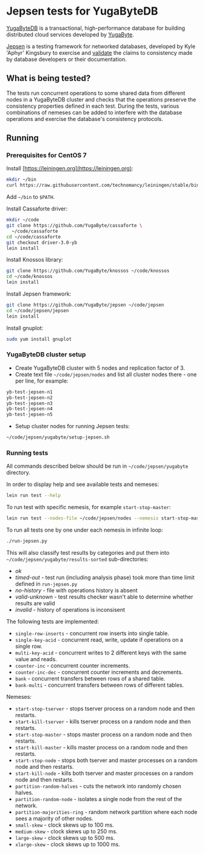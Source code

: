 # Jepsen tests for YugaByteDB

[YugaByteDB](https://github.com/YugaByte/yugabyte-db) is a transactional, high-performance database for building distributed cloud services developed by [YugaByte](http://www.yugabyte.com).

[Jepsen](https://github.com/aphyr/jepsen) is a testing framework for networked
databases, developed by Kyle 'Aphyr' Kingsbury to exercise and
[validate](https://jepsen.io) the claims to consistency made by database
developers or their documentation.

## What is being tested?

The tests run concurrent operations to some shared data from different nodes in a YugaByteDB cluster and checks that
the operations preserve the consistency properties defined in each test. During the tests, various combinations of
nemeses can be added to interfere with the database operations and exercise the database's consistency protocols.

## Running

### Prerequisites for CentOS 7

Install [https://leiningen.org](https://leiningen.org):
```bash
mkdir ~/bin
curl https://raw.githubusercontent.com/technomancy/leiningen/stable/bin/lein -o /home/centos/bin/lein && chmod +x ~/bin/lein
```

Add `~/bin` to `$PATH`. 

Install Cassaforte driver:
```bash
mkdir ~/code
git clone https://github.com/YugaByte/cassaforte \
  ~/code/cassaforte
cd ~/code/cassaforte
git checkout driver-3.0-yb
lein install
```
Install Knossos library:
```bash
git clone https://github.com/YugaByte/knossos ~/code/knossos
cd ~/code/knossos
lein install
```
Install Jepsen framework:
```bash
git clone https://github.com/YugaByte/jepsen ~/code/jepsen
cd ~/code/jepsen/jepsen
lein install
```
Install gnuplot:
```bash
sudo yum install gnuplot
```

### YugaByteDB cluster setup

- Create YugaByteDB cluster with 5 nodes and replication factor of 3.
- Create text file `~/code/jepsen/nodes` and list all cluster nodes there - one per line, for example:
```bash
yb-test-jepsen-n1
yb-test-jepsen-n2
yb-test-jepsen-n3
yb-test-jepsen-n4
yb-test-jepsen-n5
```
- Setup cluster nodes for running Jepsen tests:
```bash
~/code/jepsen/yugabyte/setup-jepsen.sh
```

### Running tests

All commands described below should be run in `~/code/jepsen/yugabyte` directory.

In order to display help and see available tests and nemeses:
```bash
lein run test --help
```

To run test with specific nemesis, for example `start-stop-master`:
```bash
lein run test --nodes-file ~/code/jepsen/nodes --nemesis start-stop-master
```

To run all tests one by one under each nemesis in infinite loop:
```bash
./run-jepsen.py
```

This will also classify test results by categories and put them into `~/code/jepsen/yugabyte/results-sorted` 
sub-directories:
- *ok*
- *timed-out* - test run (including analysis phase) took more than time limit defined in `run-jepsen.py`
- *no-history* - file with operations history is absent
- *valid-unknown* - test results checker wasn't able to determine whether results are valid 
- *invalid* - history of operations is inconsisent

The following tests are implemented:

- `single-row-inserts` - concurrent row inserts into single table.
- `single-key-acid` - concurrent read, write, update if operations on a single row.
- `multi-key-acid` - concurrent writes to 2 different keys with the same value and reads.
- `counter-inc` - concurrent counter increments.
- `counter-inc-dec` - concurrent counter increments and decrements.
- `bank` - concurrent transfers between rows of a shared table.
- `bank-multi` - concurrent transfers between rows of different tables.

Nemeses:

- `start-stop-tserver` - stops tserver process on a random node and then restarts.
- `start-kill-tserver` - kills tserver process on a random node and then restarts.
- `start-stop-master` - stops master process on a random node and then restarts.
- `start-kill-master` - kills master process on a random node and then restarts.
- `start-stop-node` - stops both tserver and master processes on a random node and then restarts.
- `start-kill-node` - kills both tserver and master processes on a random node and then restarts.
- `partition-random-halves` - cuts the network into randomly chosen halves.
- `partition-random-node` - isolates a single node from the rest of the network.
- `partition-majorities-ring` - random network partition where each node sees a majority of other nodes.
- `small-skew` - clock skews up to 100 ms.
- `medium-skew` - clock skews up to 250 ms.
- `large-skew` - clock skews up to 500 ms.
- `xlarge-skew` - clock skews up to 1000 ms.
